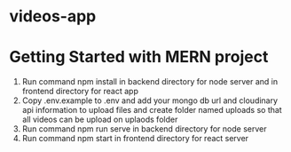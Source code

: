 # videos-app
# Getting Started with MERN project

1. Run command npm install in backend directory for node server and in frontend directory for react app
2. Copy .env.example to .env and add your mongo db url and cloudinary api information to upload files and create folder named uploads so that all videos can be upload on uplaods folder
3. Run command npm run serve in backend directory for node server
4. Run command npm start in frontend directory for react server
